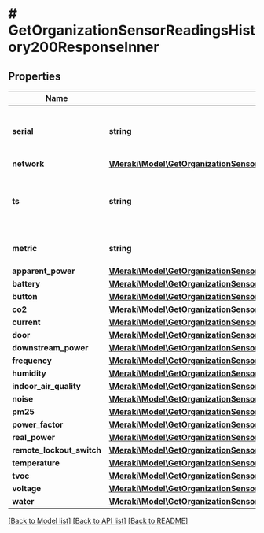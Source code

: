 # # GetOrganizationSensorReadingsHistory200ResponseInner

## Properties

Name | Type | Description | Notes
------------ | ------------- | ------------- | -------------
**serial** | **string** | Serial number of the sensor that took the reading. | [optional]
**network** | [**\Meraki\Model\GetOrganizationSensorReadingsHistory200ResponseInnerNetwork**](GetOrganizationSensorReadingsHistory200ResponseInnerNetwork.md) |  | [optional]
**ts** | **string** | Time at which the reading occurred, in ISO8601 format. | [optional]
**metric** | **string** | Type of sensor reading. | [optional]
**apparent_power** | [**\Meraki\Model\GetOrganizationSensorReadingsHistory200ResponseInnerApparentPower**](GetOrganizationSensorReadingsHistory200ResponseInnerApparentPower.md) |  | [optional]
**battery** | [**\Meraki\Model\GetOrganizationSensorReadingsHistory200ResponseInnerBattery**](GetOrganizationSensorReadingsHistory200ResponseInnerBattery.md) |  | [optional]
**button** | [**\Meraki\Model\GetOrganizationSensorReadingsHistory200ResponseInnerButton**](GetOrganizationSensorReadingsHistory200ResponseInnerButton.md) |  | [optional]
**co2** | [**\Meraki\Model\GetOrganizationSensorReadingsHistory200ResponseInnerCo2**](GetOrganizationSensorReadingsHistory200ResponseInnerCo2.md) |  | [optional]
**current** | [**\Meraki\Model\GetOrganizationSensorReadingsHistory200ResponseInnerCurrent**](GetOrganizationSensorReadingsHistory200ResponseInnerCurrent.md) |  | [optional]
**door** | [**\Meraki\Model\GetOrganizationSensorReadingsHistory200ResponseInnerDoor**](GetOrganizationSensorReadingsHistory200ResponseInnerDoor.md) |  | [optional]
**downstream_power** | [**\Meraki\Model\GetOrganizationSensorReadingsHistory200ResponseInnerDownstreamPower**](GetOrganizationSensorReadingsHistory200ResponseInnerDownstreamPower.md) |  | [optional]
**frequency** | [**\Meraki\Model\GetOrganizationSensorReadingsHistory200ResponseInnerFrequency**](GetOrganizationSensorReadingsHistory200ResponseInnerFrequency.md) |  | [optional]
**humidity** | [**\Meraki\Model\GetOrganizationSensorReadingsHistory200ResponseInnerHumidity**](GetOrganizationSensorReadingsHistory200ResponseInnerHumidity.md) |  | [optional]
**indoor_air_quality** | [**\Meraki\Model\GetOrganizationSensorReadingsHistory200ResponseInnerIndoorAirQuality**](GetOrganizationSensorReadingsHistory200ResponseInnerIndoorAirQuality.md) |  | [optional]
**noise** | [**\Meraki\Model\GetOrganizationSensorReadingsHistory200ResponseInnerNoise**](GetOrganizationSensorReadingsHistory200ResponseInnerNoise.md) |  | [optional]
**pm25** | [**\Meraki\Model\GetOrganizationSensorReadingsHistory200ResponseInnerPm25**](GetOrganizationSensorReadingsHistory200ResponseInnerPm25.md) |  | [optional]
**power_factor** | [**\Meraki\Model\GetOrganizationSensorReadingsHistory200ResponseInnerPowerFactor**](GetOrganizationSensorReadingsHistory200ResponseInnerPowerFactor.md) |  | [optional]
**real_power** | [**\Meraki\Model\GetOrganizationSensorReadingsHistory200ResponseInnerRealPower**](GetOrganizationSensorReadingsHistory200ResponseInnerRealPower.md) |  | [optional]
**remote_lockout_switch** | [**\Meraki\Model\GetOrganizationSensorReadingsHistory200ResponseInnerRemoteLockoutSwitch**](GetOrganizationSensorReadingsHistory200ResponseInnerRemoteLockoutSwitch.md) |  | [optional]
**temperature** | [**\Meraki\Model\GetOrganizationSensorReadingsHistory200ResponseInnerTemperature**](GetOrganizationSensorReadingsHistory200ResponseInnerTemperature.md) |  | [optional]
**tvoc** | [**\Meraki\Model\GetOrganizationSensorReadingsHistory200ResponseInnerTvoc**](GetOrganizationSensorReadingsHistory200ResponseInnerTvoc.md) |  | [optional]
**voltage** | [**\Meraki\Model\GetOrganizationSensorReadingsHistory200ResponseInnerVoltage**](GetOrganizationSensorReadingsHistory200ResponseInnerVoltage.md) |  | [optional]
**water** | [**\Meraki\Model\GetOrganizationSensorReadingsHistory200ResponseInnerWater**](GetOrganizationSensorReadingsHistory200ResponseInnerWater.md) |  | [optional]

[[Back to Model list]](../../README.md#models) [[Back to API list]](../../README.md#endpoints) [[Back to README]](../../README.md)
